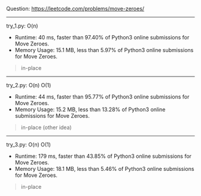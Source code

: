 Question: https://leetcode.com/problems/move-zeroes/

---

try_1.py: O(n)
* Runtime: 40 ms, faster than 97.40% of Python3 online submissions for Move Zeroes.
* Memory Usage: 15.1 MB, less than 5.97% of Python3 online submissions for Move Zeroes.

> in-place

---

try_2.py: O(n) O(1)
* Runtime: 44 ms, faster than 95.77% of Python3 online submissions for Move Zeroes.
* Memory Usage: 15.2 MB, less than 13.28% of Python3 online submissions for Move Zeroes.

> in-place (other idea)

---

try_3.py: O(n) O(1)

* Runtime: 179 ms, faster than 43.85% of Python3 online submissions for Move Zeroes.
* Memory Usage: 18.1 MB, less than 5.46% of Python3 online submissions for Move Zeroes.

> in-place
